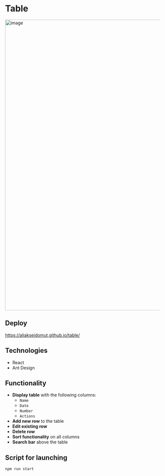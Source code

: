 # Table
<img width="1919" height="944" alt="image" src="https://github.com/user-attachments/assets/932b4575-eebe-4c18-9085-56e63b8625ef" />

## Deploy
https://aliakseidomut.github.io/table/

## Technologies
- React
- Ant Design
  
## Functionality
- **Display table** with the following columns:
  - `Name`
  - `Date`
  - `Number`
  - `Actions`
- **Add new row** to the table
- **Edit existing row**
- **Delete row**
- **Sort functionality** on all columns
- **Search bar** above the table
  
## Script for launching
```
npm run start
```
